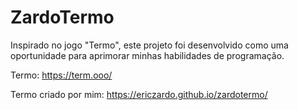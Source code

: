 # ZardoTermo

Inspirado no jogo "Termo", este projeto foi desenvolvido como uma oportunidade para aprimorar minhas habilidades de programação.

Termo: https://term.ooo/

Termo criado por mim: https://ericzardo.github.io/zardotermo/
